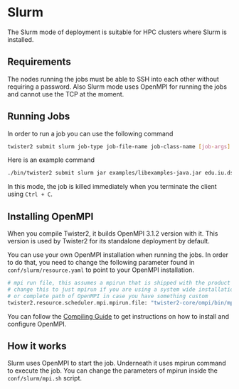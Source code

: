 # Slurm

The Slurm mode of deployment is suitable for HPC clusters where Slurm is installed.

## Requirements

The nodes running the jobs must be able to SSH into each other without requiring a password. Also 
Slurm mode uses OpenMPI for running the jobs and cannot use the TCP at the moment.

## Running Jobs

In order to run a job you can use the following command

```bash
twister2 submit slurm job-type job-file-name job-class-name [job-args]
```

Here is an example command

```bash
./bin/twister2 submit slurm jar examples/libexamples-java.jar edu.iu.dsc.tws.examples.basic.HelloWorld 8
```

In this mode, the job is killed immediately when you terminate the client using ```Ctrl + C```.

## Installing OpenMPI

When you compile Twister2, it builds OpenMPI 3.1.2 version with it. This version is
used by Twister2 for its standalone deployment by default.

You can use your own OpenMPI installation when running the jobs. In order to do that, you
need to change the following parameter found in ```conf/slurm/resource.yaml``` to point to your OpenMPI installation.

```bash
# mpi run file, this assumes a mpirun that is shipped with the product
# change this to just mpirun if you are using a system wide installation of OpenMPI
# or complete path of OpenMPI in case you have something custom
twister2.resource.scheduler.mpi.mpirun.file: "twister2-core/ompi/bin/mpirun"
```

You can follow the [Compiling Guide](../compiling.md) to get instructions on how to install and configure OpenMPI.

## How it works

Slurm uses OpenMPI to start the job. Underneath it uses mpirun command to execute the job. You can change the parameters
of mpirun inside the ```conf/slurm/mpi.sh``` script.